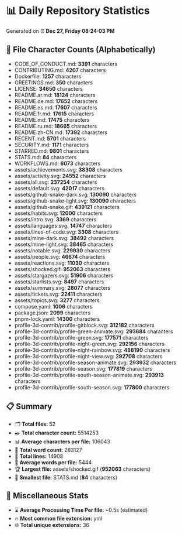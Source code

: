 # 📊 Daily Repository Statistics
Generated on ⏰ **Dec 27, Friday 08:24:03 PM**

## 📂 File Character Counts (Alphabetically)
- CODE_OF_CONDUCT.md: **3391** characters
- CONTRIBUTING.md: **4207** characters
- Dockerfile: **1257** characters
- GREETINGS.md: **350** characters
- LICENSE: **34650** characters
- README.ar.md: **18124** characters
- README.de.md: **17652** characters
- README.es.md: **17607** characters
- README.fr.md: **17615** characters
- README.md: **17475** characters
- README.ru.md: **18665** characters
- README.zh-CN.md: **17392** characters
- RECENT.md: **5701** characters
- SECURITY.md: **1171** characters
- STARRED.md: **9801** characters
- STATS.md: **84** characters
- WORKFLOWS.md: **6073** characters
- assets/achievements.svg: **38308** characters
- assets/activity.svg: **24552** characters
- assets/all.svg: **237254** characters
- assets/default.svg: **42017** characters
- assets/github-snake-dark.svg: **130090** characters
- assets/github-snake-light.svg: **130090** characters
- assets/github-snake.gif: **439121** characters
- assets/habits.svg: **12000** characters
- assets/intro.svg: **3369** characters
- assets/languages.svg: **14747** characters
- assets/lines-of-code.svg: **3308** characters
- assets/mine-dark.svg: **38492** characters
- assets/mine-light.svg: **38465** characters
- assets/notable.svg: **229930** characters
- assets/people.svg: **46674** characters
- assets/reactions.svg: **11030** characters
- assets/shocked.gif: **952063** characters
- assets/stargazers.svg: **51906** characters
- assets/starlists.svg: **8497** characters
- assets/summary.svg: **28077** characters
- assets/tickets.svg: **22411** characters
- assets/topics.svg: **3277** characters
- compose.yaml: **1006** characters
- package.json: **2099** characters
- pnpm-lock.yaml: **14300** characters
- profile-3d-contrib/profile-gitblock.svg: **312182** characters
- profile-3d-contrib/profile-green-animate.svg: **293684** characters
- profile-3d-contrib/profile-green.svg: **177571** characters
- profile-3d-contrib/profile-night-green.svg: **292156** characters
- profile-3d-contrib/profile-night-rainbow.svg: **488190** characters
- profile-3d-contrib/profile-night-view.svg: **292708** characters
- profile-3d-contrib/profile-season-animate.svg: **293932** characters
- profile-3d-contrib/profile-season.svg: **177819** characters
- profile-3d-contrib/profile-south-season-animate.svg: **293913** characters
- profile-3d-contrib/profile-south-season.svg: **177800** characters

## 📋 Summary
- 🗂️ **Total files:** 52
- ✒️ **Total character count:** 5514253
- 📊 **Average characters per file:** 106043
- 📝 **Total word count:** 283127
- 🧾 **Total lines:** 14908
- 📐 **Average words per file:** 5444
- 🏆 **Largest file:** assets/shocked.gif (**952063** characters)
- 🥉 **Smallest file:** STATS.md (**84** characters)

## 🌟 Miscellaneous Stats
- ⌛ **Average Processing Time Per file:** ~0.5s (estimated)
- 🔥 **Most common file extension:** yml
- 🌐 **Total unique extensions:** 36
